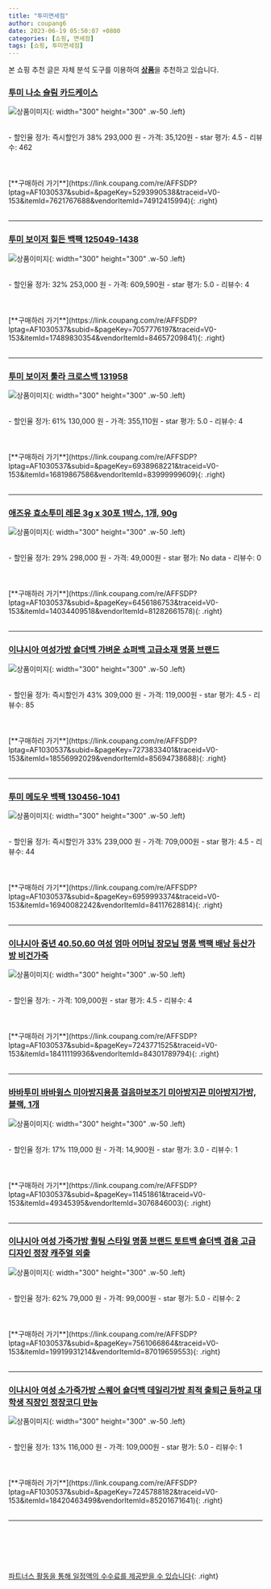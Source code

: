 ```yaml
---
title: "투미면세점"
author: coupang6
date: 2023-06-19 05:50:07 +0800
categories: [쇼핑, 면세점]
tags: [쇼핑, 투미면세점]
---
```


본 쇼핑 추천 글은 자체 분석 도구를 이용하여 [**상품**](https://link.coupang.com/a/bao1ui)을 추천하고 있습니다.

### [투미 나소 슬림 카드케이스](https://link.coupang.com/re/AFFSDP?lptag=AF1030537&subid=&pageKey=5293990538&traceid=V0-153&itemId=7621767688&vendorItemId=74912415994)

![상품이미지](https://thumbnail10.coupangcdn.com/thumbnails/remote/230x230ex/image/retail/images/750244274219267-9971adea-a018-4392-9bd0-60f176cd5571.jpg){: width="300" height="300" .w-50 .left}


<br>
- 할인율 정가: 즉시할인가 38%  293,000   원
- 가격: 35,120원
- star 평가: 4.5
- 리뷰수: 462
<br>
<br>
<br>
<br>
[**구매하러 가기**](https://link.coupang.com/re/AFFSDP?lptag=AF1030537&subid=&pageKey=5293990538&traceid=V0-153&itemId=7621767688&vendorItemId=74912415994){: .right}
<br>
<br>

---

### [투미 보이저 힐든 백팩 125049-1438](https://link.coupang.com/re/AFFSDP?lptag=AF1030537&subid=&pageKey=7057776197&traceid=V0-153&itemId=17489830354&vendorItemId=84657209841)

![상품이미지](https://thumbnail10.coupangcdn.com/thumbnails/remote/230x230ex/image/retail/images/2023/01/11/15/7/79b9640b-8e02-4e41-b79c-3915e29aa45f.jpg){: width="300" height="300" .w-50 .left}


<br>
- 할인율 정가: 32%  253,000   원
- 가격: 609,590원
- star 평가: 5.0
- 리뷰수: 4
<br>
<br>
<br>
<br>
[**구매하러 가기**](https://link.coupang.com/re/AFFSDP?lptag=AF1030537&subid=&pageKey=7057776197&traceid=V0-153&itemId=17489830354&vendorItemId=84657209841){: .right}
<br>
<br>

---

### [투미 보이저 툴라 크로스백 131958](https://link.coupang.com/re/AFFSDP?lptag=AF1030537&subid=&pageKey=6938968221&traceid=V0-153&itemId=16819867586&vendorItemId=83999999609)

![상품이미지](https://thumbnail7.coupangcdn.com/thumbnails/remote/230x230ex/image/retail/images/6682797385103578-c4e0de1a-55b1-4cdb-a822-fcdd73dacaf8.jpg){: width="300" height="300" .w-50 .left}


<br>
- 할인율 정가: 61%  130,000   원
- 가격: 355,110원
- star 평가: 5.0
- 리뷰수: 4
<br>
<br>
<br>
<br>
[**구매하러 가기**](https://link.coupang.com/re/AFFSDP?lptag=AF1030537&subid=&pageKey=6938968221&traceid=V0-153&itemId=16819867586&vendorItemId=83999999609){: .right}
<br>
<br>

---

### [애즈유 효소투미 레몬 3g x 30포 1박스, 1개, 90g](https://link.coupang.com/re/AFFSDP?lptag=AF1030537&subid=&pageKey=6456186753&traceid=V0-153&itemId=14034409518&vendorItemId=81282661578)

![상품이미지](https://thumbnail9.coupangcdn.com/thumbnails/remote/230x230ex/image/vendor_inventory/715c/c8e25be17d887420723546804978f3ca9a302ae6f119165aeb93ff4f03a3.jpg){: width="300" height="300" .w-50 .left}


<br>
- 할인율 정가: 29%  298,000   원
- 가격: 49,000원
- star 평가: No data
- 리뷰수: 0
<br>
<br>
<br>
<br>
[**구매하러 가기**](https://link.coupang.com/re/AFFSDP?lptag=AF1030537&subid=&pageKey=6456186753&traceid=V0-153&itemId=14034409518&vendorItemId=81282661578){: .right}
<br>
<br>

---

### [이냐시아 여성가방 숄더백 가벼운 쇼퍼백 고급소재 명품 브랜드](https://link.coupang.com/re/AFFSDP?lptag=AF1030537&subid=&pageKey=7273833401&traceid=V0-153&itemId=18556992029&vendorItemId=85694738688)

![상품이미지](https://thumbnail8.coupangcdn.com/thumbnails/remote/230x230ex/image/vendor_inventory/d5af/b6abd8daa3b403a4a87887d275a266141079bff550e10cf8dd10378fe341.png){: width="300" height="300" .w-50 .left}


<br>
- 할인율 정가: 즉시할인가 43%  309,000   원
- 가격: 119,000원
- star 평가: 4.5
- 리뷰수: 85
<br>
<br>
<br>
<br>
[**구매하러 가기**](https://link.coupang.com/re/AFFSDP?lptag=AF1030537&subid=&pageKey=7273833401&traceid=V0-153&itemId=18556992029&vendorItemId=85694738688){: .right}
<br>
<br>

---

### [투미 메도우 백팩 130456-1041](https://link.coupang.com/re/AFFSDP?lptag=AF1030537&subid=&pageKey=6959993374&traceid=V0-153&itemId=16940082242&vendorItemId=84117628814)

![상품이미지](https://thumbnail7.coupangcdn.com/thumbnails/remote/230x230ex/image/retail/images/6066217025655112-99339706-cb97-4f99-ad2d-d80ace1ed8f2.jpg){: width="300" height="300" .w-50 .left}


<br>
- 할인율 정가: 즉시할인가 33%  239,000   원
- 가격: 709,000원
- star 평가: 4.5
- 리뷰수: 44
<br>
<br>
<br>
<br>
[**구매하러 가기**](https://link.coupang.com/re/AFFSDP?lptag=AF1030537&subid=&pageKey=6959993374&traceid=V0-153&itemId=16940082242&vendorItemId=84117628814){: .right}
<br>
<br>

---

### [이냐시아 중년 40.50.60 여성 엄마 어머님 장모님 명품 백팩 배낭 등산가방 비건가죽](https://link.coupang.com/re/AFFSDP?lptag=AF1030537&subid=&pageKey=7243771525&traceid=V0-153&itemId=18411119936&vendorItemId=84301789794)

![상품이미지](https://thumbnail8.coupangcdn.com/thumbnails/remote/230x230ex/image/vendor_inventory/ed9a/dd889808e9203f16fa6834dcf2c43e93df91e46e8bce1164d8219dc09693.png){: width="300" height="300" .w-50 .left}


<br>
- 할인율 정가: 
- 가격: 109,000원
- star 평가: 4.5
- 리뷰수: 4
<br>
<br>
<br>
<br>
[**구매하러 가기**](https://link.coupang.com/re/AFFSDP?lptag=AF1030537&subid=&pageKey=7243771525&traceid=V0-153&itemId=18411119936&vendorItemId=84301789794){: .right}
<br>
<br>

---

### [바바투미 바바윙스 미아방지용품 걸음마보조기 미아방지끈 미아방지가방, 블랙, 1개](https://link.coupang.com/re/AFFSDP?lptag=AF1030537&subid=&pageKey=11451861&traceid=V0-153&itemId=49345395&vendorItemId=3076846003)

![상품이미지](https://thumbnail7.coupangcdn.com/thumbnails/remote/230x230ex/image/vendor_inventory/images/2017/03/03/2/6/eeacbee5-29ed-4054-9d01-a15e89455565.jpg){: width="300" height="300" .w-50 .left}


<br>
- 할인율 정가: 17%  119,000   원
- 가격: 14,900원
- star 평가: 3.0
- 리뷰수: 1
<br>
<br>
<br>
<br>
[**구매하러 가기**](https://link.coupang.com/re/AFFSDP?lptag=AF1030537&subid=&pageKey=11451861&traceid=V0-153&itemId=49345395&vendorItemId=3076846003){: .right}
<br>
<br>

---

### [이냐시아 여성 가죽가방 퀼팅 스타일 명품 브랜드 토트백 숄더백 겸용 고급 디자인 정장 캐주얼 외출](https://link.coupang.com/re/AFFSDP?lptag=AF1030537&subid=&pageKey=7561066864&traceid=V0-153&itemId=19919931214&vendorItemId=87019659553)

![상품이미지](https://thumbnail9.coupangcdn.com/thumbnails/remote/230x230ex/image/vendor_inventory/90a2/33851d6c2e952446a7c289564ee2c7583ae3dc8b19badb5d5ffa526226b4.png){: width="300" height="300" .w-50 .left}


<br>
- 할인율 정가: 62%  79,000   원
- 가격: 99,000원
- star 평가: 5.0
- 리뷰수: 2
<br>
<br>
<br>
<br>
[**구매하러 가기**](https://link.coupang.com/re/AFFSDP?lptag=AF1030537&subid=&pageKey=7561066864&traceid=V0-153&itemId=19919931214&vendorItemId=87019659553){: .right}
<br>
<br>

---

### [이냐시아 여성 소가죽가방 스퀘어 숄더백 데일리가방 최적 출퇴근 등하교 대학생 직장인 정장코디 만능](https://link.coupang.com/re/AFFSDP?lptag=AF1030537&subid=&pageKey=7245788182&traceid=V0-153&itemId=18420463499&vendorItemId=85201671641)

![상품이미지](https://thumbnail7.coupangcdn.com/thumbnails/remote/230x230ex/image/vendor_inventory/0f37/0f8ddb23305920b5a7a11c0928cb482354b71a9b1955170cf243d567e0f4.png){: width="300" height="300" .w-50 .left}


<br>
- 할인율 정가: 13%  116,000   원
- 가격: 109,000원
- star 평가: 5.0
- 리뷰수: 1
<br>
<br>
<br>
<br>
[**구매하러 가기**](https://link.coupang.com/re/AFFSDP?lptag=AF1030537&subid=&pageKey=7245788182&traceid=V0-153&itemId=18420463499&vendorItemId=85201671641){: .right}
<br>
<br>

---
<br><br><br><br><br> [파트너스 활동을 통해 일정액의 수수료를 제공받을 수 있습니다](https://link.coupang.com/a/bao1ui){: .right}